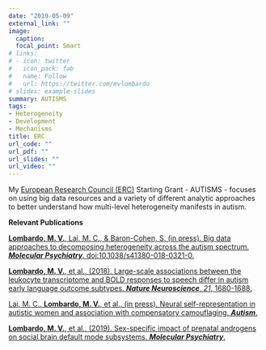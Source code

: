 ```yaml
---
date: "2019-05-09"
external_link: ""
image:
  caption:
  focal_point: Smart
# links:
# - icon: twitter
#   icon_pack: fab
#   name: Follow
#   url: https://twitter.com/mvlombardo
# slides: example-slides
summary: AUTISMS
tags:
- Heterogeneity
- Development
- Mechanisms
title: ERC
url_code: ""
url_pdf: ""
url_slides: ""
url_video: ""
---
```


My [European Research Council (ERC)](https://erc.europa.eu) Starting Grant - AUTISMS - focuses on using big data resources and a variety of different analytic approaches to better understand how multi-level heterogeneity manifests in autism.


**Relevant Publications**

[**Lombardo, M. V.**, Lai, M. C., & Baron-Cohen, S. (in press). Big data approaches to decomposing heterogeneity across the autism spectrum. ***Molecular Psychiatry***. doi:10.1038/s41380-018-0321-0.](https://www.nature.com/articles/s41380-018-0321-0)

[**Lombardo, M. V.**, et al., (2018). Large-scale associations between the leukocyte transcriptome and BOLD responses to speech differ in autism early language outcome subtypes. ***Nature Neuroscience***, *21*, 1680-1688.](https://www.nature.com/articles/s41593-018-0281-3)

[Lai, M. C., **Lombardo, M. V.**, et al., (in press). Neural self-representation in autistic women and association with compensatory camouflaging. ***Autism***.](https://journals.sagepub.com/doi/full/10.1177/1362361318807159?fbclid=IwAR2MBIslWAEnz6l-PbSlcPB4cFhhIvM7XaQGOXQ-csOm9UR7iSiwjLfmZsk#articleShareContainer)

[**Lombardo, M. V.**, et al., (2019). Sex-specific impact of prenatal androgens on social brain default mode subsystems. ***Molecular Psychiatry***.](https://www.nature.com/articles/s41380-018-0198-y)
